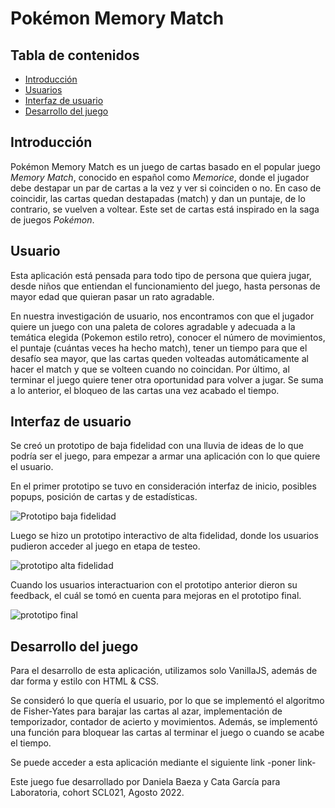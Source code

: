 # Pokémon Memory Match

## Tabla de contenidos
* [Introducción](#Introducción)
* [Usuarios](#Usuarios)
* [Interfaz de usuario](#Interfaz-de-usuario)
* [Desarrollo del juego](#desarrollo-del-juego)

## Introducción 
Pokémon Memory Match es un juego de cartas basado en el popular juego *Memory Match*, conocido en español como *Memorice*, donde el jugador debe destapar un par de cartas a la vez y ver si coinciden o no. En caso de coincidir, las cartas quedan destapadas (match) y dan un puntaje, de lo contrario, se vuelven a voltear.
Este set de cartas está inspirado en la saga de juegos *Pokémon*.

## Usuario 
Esta aplicación está pensada para todo tipo de persona que quiera jugar, desde niños que entiendan el funcionamiento del juego, hasta personas de mayor edad que quieran pasar un rato agradable. 

En nuestra investigación de usuario, nos encontramos con que el jugador quiere un juego con una paleta de colores agradable y adecuada a la temática elegida (Pokemon estilo retro), conocer el número de movimientos, el puntaje (cuántas veces ha hecho match), tener un tiempo para que el desafío sea mayor, que las cartas queden volteadas automáticamente al hacer el match y que se volteen cuando no coincidan. Por último, al terminar el juego quiere tener otra oportunidad para volver a jugar. Se suma a lo anterior, el bloqueo de las cartas una vez acabado el tiempo.

## Interfaz de usuario

Se creó un prototipo de baja fidelidad con una lluvia de ideas de lo que podría ser el juego, para empezar a armar una aplicación con lo que quiere el usuario. 

En el primer prototipo se tuvo en consideración interfaz de inicio, posibles popups, posición de cartas y de estadísticas. 

![Prototipo baja fidelidad](https://i.ibb.co/82H6z1t/prototipo01.png "Prototipo baja fidelidad")

Luego se hizo un prototipo interactivo de alta fidelidad, donde los usuarios pudieron acceder al juego en etapa de testeo.

![prototipo alta fidelidad](https://i.ibb.co/LPwcnCS/boceto.png "prototipo alta fidelidad")


Cuando los usuarios interactuarion con el prototipo anterior dieron su feedback, el cuál se tomó en cuenta para mejoras en el prototipo final. 

![prototipo final](https://i.ibb.co/VWrw00p/Captura02.png "prototipo final")

## Desarrollo del juego 
Para el desarrollo de esta aplicación, utilizamos solo VanillaJS, además de dar forma y estilo con HTML & CSS. 

Se consideró lo que quería el usuario, por lo que se implementó el algoritmo de Fisher-Yates para barajar las cartas al azar, implementación de temporizador, contador de acierto y movimientos. Además, se implementó una función para bloquear las cartas al terminar el juego o cuando se acabe el tiempo.

Se puede acceder a esta aplicación mediante el siguiente link -poner link-

Este juego fue desarrollado por Daniela Baeza y Cata García para Laboratoria, cohort SCL021, Agosto 2022.